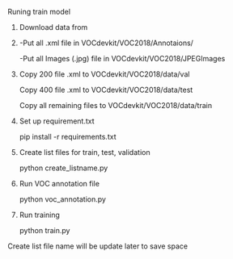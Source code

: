 Runing train model
1. Download data from
2. -Put all .xml file in VOCdevkit/VOC2018/Annotaions/

   -Put all Images (.jpg) file in VOCdevkit/VOC2018/JPEGImages

3. Copy 200 file .xml to VOCdevkit/VOC2018/data/val

   Copy 400 file .xml to VOCdevkit/VOC2018/data/test

   Copy all remaining files to VOCdevkit/VOC2018/data/train
4. Set up requirement.txt

   pip install -r requirements.txt 
5. Create list files for train, test, validation

   python create_listname.py
6. Run VOC annotation file

   python voc_annotation.py
7. Run training 

   python train.py

Create list file name will be update later to save space
